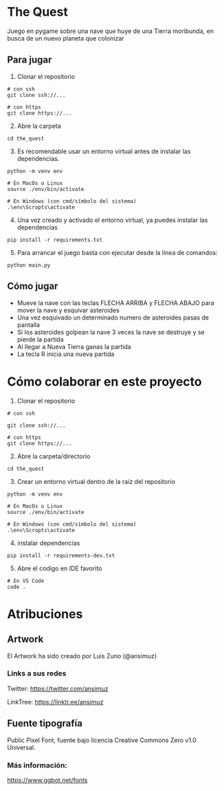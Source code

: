 # The Quest

Juego en pygame sobre una nave que huye de una Tierra moribunda, en busca de un nuevo planeta que colonizar

## Para jugar
1. Clonar el repositorio
```
# con ssh
git clone ssh://...

# con https
git clone https://...
```

2. Abre la carpeta
```
cd the_quest
```

3. Es recomendable usar un entorno virtual antes de instalar las dependencias.
```
python -m venv env

# En MacOs o Linux
source ./env/bin/activate

# En Windows (con cmd/símbolo del sistema)
.\env\Scropts\activate
```

4. Una vez creado y activado el entorno virtual, ya puedes instalar las dependencias
```
pip install -r requirements.txt
```

5. Para arrancar el juego basta con ejecutar desde la línea de comandos:

```
python main.py
```

## Cómo jugar

- Mueve la nave con las teclas FLECHA ARRIBA y FLECHA ABAJO para mover la nave y esquivar asteroides
- Una vez esquivado un determinado numero de asteroides pasas de pantalla
- Si los asteroides golpean la nave 3 veces la nave se destruye y se pierde la partida
- Al llegar a Nueva Tierra ganas la partida
- La tecla R inicia una nueva partida

# Cómo colaborar en este proyecto
1. Clonar el repositorio

```
# con ssh

git clone ssh://...

# con https
git clone https://...
```

2. Abre la carpeta/directorio
```
cd the_quest
```

3. Crear un entorno virtual dentro de la raíz del repositorio
```
python -m venv env

# En MacOs o Linux
source ./env/bin/activate

# En Windows (con cmd/símbolo del sistema)
.\env\Scropts\activate
```

4. instalar dependencias
```
pip install -r requirements-dev.txt
```

5. Abre el codigo en IDE favorito
```
# En VS Code
code .
```

# Atribuciones
## Artwork
El Artwork ha sido creado por Luis Zuno (@ansimuz)

### Links a sus redes

Twitter: https://twitter.com/ansimuz

LinkTree: https://linktr.ee/ansimuz

## Fuente tipografía
Public Pixel Font, fuente bajo licencia Creative Commons Zero v1.0 Universal.

### Más información:

https://www.ggbot.net/fonts